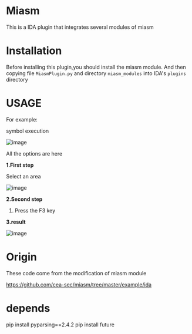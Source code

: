 Miasm
========

This is a IDA plugin that integrates several modules of miasm

Installation
========

Before installing this plugin,you should install the miasm module.
And then copying file `MiasmPlugin.py` and directory `miasm_modules` into IDA's `plugins` directory

USAGE
=======

For example:


symbol execution


![image](GIF/4.png)


All the options are here


**1.First step**


Select an area


![image](GIF/2.png)


**2.Second step**


1) Press the F3 key


**3.result**


![image](GIF/3.png)


Origin
=======

These code come from the modification of miasm module


https://github.com/cea-sec/miasm/tree/master/example/ida

depends
=======

pip install pyparsing==2.4.2
pip install future
